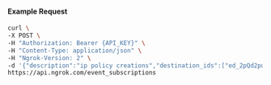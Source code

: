 <!-- Code generated for API Clients. DO NOT EDIT. -->

#### Example Request

```bash
curl \
-X POST \
-H "Authorization: Bearer {API_KEY}" \
-H "Content-Type: application/json" \
-H "Ngrok-Version: 2" \
-d '{"description":"ip policy creations","destination_ids":["ed_2pQd2pua2cK3eN3Ad07ftrD8SUt"],"metadata":"{\"environment\": \"staging\"}","sources":[{"type":"ip_policy_created.v0"}]}' \
https://api.ngrok.com/event_subscriptions
```
